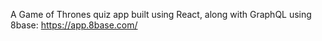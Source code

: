 A Game of Thrones quiz app built using React, along with GraphQL using 8base:
https://app.8base.com/
